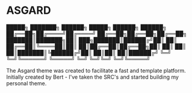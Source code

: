# ASGARD

 █████╗ ███████╗ ██████╗  █████╗ ██████╗ ██████╗ 
██╔══██╗██╔════╝██╔════╝ ██╔══██╗██╔══██╗██╔══██╗
███████║███████╗██║  ███╗███████║██████╔╝██║  ██║
██╔══██║╚════██║██║   ██║██╔══██║██╔══██╗██║  ██║
██║  ██║███████║╚██████╔╝██║  ██║██║  ██║██████╔╝
╚═╝  ╚═╝╚══════╝ ╚═════╝ ╚═╝  ╚═╝╚═╝  ╚═╝╚═════╝ 
                                                 
The Asgard theme was created to facilitate a fast and template platform.
Initially created by Bert - I've taken the SRC's and started building my personal theme.

